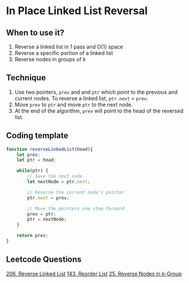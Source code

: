 # In Place Linked List Reversal
## When to use it?
1. Reverse a linked list in 1 pass and O(1) space
2. Reverse a specific portion of a linked list
3. Reverse nodes in groups of k

## Technique
1. Use two pointers, `prev` and and `ptr` which point to the previous and current nodes. To reverse a linked list, `ptr.next` = `prev`.
2. Move `prev` to `ptr` and move `ptr` to the next node.
3. At the end of the algorithm, `prev` will point to the head of the reversed list.

## Coding template
```javascript
function reverseLinkedList(head){
    let prev;
    let ptr = head;

    while(ptr) {
        // Save the next node
        let nextNode = ptr.next;

        // Reverse the current node's pointer
        ptr.next = prev;

        // Move the pointers one step forward
        prev = ptr;
        ptr = nextNode;
    }

    return prev;
}
```

## Leetcode Questions
[206. Reverse Linked List](https://leetcode.com/problems/reverse-linked-list/description/)
[143. Reorder List](https://leetcode.com/problems/reorder-list/description/)
[25. Reverse Nodes in k-Group](https://leetcode.com/problems/reverse-nodes-in-k-group/description/)